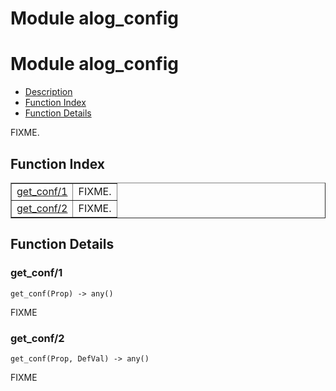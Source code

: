 Module alog_config
==================


<h1>Module alog_config</h1>

* [Description](#description)
* [Function Index](#index)
* [Function Details](#functions)



FIXME.



<h2><a name="index">Function Index</a></h2>



<table width="100%" border="1" cellspacing="0" cellpadding="2" summary="function index"><tr><td valign="top"><a href="#get_conf-1">get_conf/1</a></td><td>FIXME.</td></tr><tr><td valign="top"><a href="#get_conf-2">get_conf/2</a></td><td>FIXME.</td></tr></table>




<h2><a name="functions">Function Details</a></h2>


<a name="get_conf-1"></a>

<h3>get_conf/1</h3>





`get_conf(Prop) -> any()`



FIXME<a name="get_conf-2"></a>

<h3>get_conf/2</h3>





`get_conf(Prop, DefVal) -> any()`



FIXME